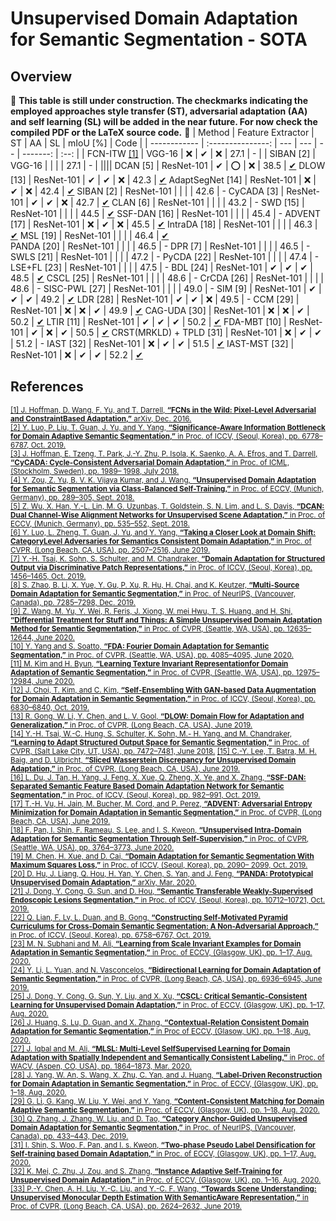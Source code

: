 # Unsupervised Domain Adaptation for Semantic Segmentation - SOTA
## Overview
:construction: **This table is still under construction. The checkmarks indicating the employed approaches style transfer (ST), adversarial adaptation (AA) and self learning (SL) will be added in the near future. For now check the compiled PDF or the LaTeX source code.** :construction:
| Method       | Feature Extractor | ST  | AA  | SL | mIoU [%] | Code |
| ------------ | :---------------: | --- | --- | -- | -------: | :--: |
| FCN-ITW [[1]](https://arxiv.org/abs/1612.02649) | VGG-16            | :x: | ✔   | :x: | 27.1     | -    | 
| SIBAN [2]    | VGG-16            |  |  |  | 27.1     | -    | 
||||
DCAN [5]               | ResNet-101 |  ✔  | :o: | :x: | 38.5 | [✔](http://zxwu.azurewebsites.net/dcan.zip)
DLOW [13]              | ResNet-101 |  ✔  |  ✔  | :x: | 42.3 | [✔](https://github.com/ETHRuiGong/DLOW)
AdaptSegNet [14] 	     | ResNet-101 | :x: |  ✔  | :x: | 42.4 | [✔](https://github.com/wasidennis/AdaptSegNet)	
SIBAN [2]			         | ResNet-101 |  | | |  42.6 | - 
CyCADA [3]  		       | ResNet-101 | ✔ | ✔ | :x: |  42.7 | [✔](https://github.com/jhoffman/cycada_release)
CLAN [6]		           | ResNet-101 | | | | 43.2 | -
SWD [15]            | ResNet-101 | | | | 44.5 | [✔](https://github.com/apple/ml-cvpr2019-swd)
SSF-DAN [16]		   | ResNet-101 | | | | 45.4 | -
ADVENT [17]         | ResNet-101 | :x: | ✔ | :x: | 45.5 | [✔](https://github.com/valeoai/ADVENT)
IntraDA [18]        | ResNet-101 | | | | 46.3 | [✔](https://github.com/feipan664/IntraDA)
MSL [19]            | ResNet-101 | | | | 46.4 | [✔](https://github.com/ZJULearning/MaxSquareLoss)		
PANDA [20]		   | ResNet-101 | | | | 46.5 | -
DPR [7]			   | ResNet-101 | | | | 46.5 | -
SWLS [21]		   | ResNet-101 | | | | 47.2 | -
PyCDA [22]		   | ResNet-101 | | | | 47.4 | -
LSE+FL [23]	       | ResNet-101 | | | | 47.5 | -
BDL [24]           | ResNet-101 | ✔ | ✔ | ✔ | 48.5 | [✔](https://github.com/liyunsheng13/BDL)
CSCL [25]           | ResNet-101 | | | | 48.6 | -
CrCDA [26]          | ResNet-101 | | | | 48.6 | -
SISC-PWL [27]	   | ResNet-101 | | | | 49.0 | -
SIM [9]            | ResNet-101 | ✔ | ✔ | ✔ | 49.2 | [✔](https://github.com/SHI-Labs/Unsupervised-Domain-Adaptation-with-Differential-Treatment)
LDR [28]            | ResNet-101 | ✔ | ✔ | :x: | 49.5 | -
CCM [29]            | ResNet-101 | :x: | :x: | ✔ | 49.9 | [✔](https://github.com/Solacex/CCM)
CAG-UDA [30]       | ResNet-101 | :x: | :x: | ✔ | 50.2 | [✔](https://github.com/RogerZhangzz/CAG_UDA)
LTIR [11]           | ResNet-101 | ✔ | ✔ | ✔ | 50.2 | [✔](https://github.com/MyeongJin-Kim/Learning-Texture-Invariant-Representation)
FDA-MBT [10]       | ResNet-101 | ✔ | :x: | ✔ | 50.5 | [✔](https://github.com/YanchaoYang/FDA)
CRST(MRKLD) + TPLD [31] | ResNet-101 | :x: | ✔ | ✔ | 51.2 | -
IAST [32]         | ResNet-101 | :x: | ✔ | ✔ | 51.5 | [✔](https://github.com/Raykoooo/IAST)
IAST-MST [32]          | ResNet-101 | :x: | ✔ | ✔ | 52.2 | [✔](https://github.com/Raykoooo/IAST)

## References
<sub> [[1]  J. Hoffman, D. Wang, F. Yu, and T. Darrell, **“FCNs in the Wild: Pixel-Level Adversarial and ConstraintBased Adaptation,”** arXiv, Dec. 2016.](https://arxiv.org/abs/1612.02649)  
[[2] Y. Luo, P. Liu, T. Guan, J. Yu, and Y. Yang, **“Significance-Aware Information Bottleneck for Domain Adaptive Semantic Segmentation,”** in Proc. of ICCV, (Seoul, Korea), pp. 6778–6787, Oct. 2019.](https://openaccess.thecvf.com/content_ICCV_2019/papers/Luo_Significance-Aware_Information_Bottleneck_for_Domain_Adaptive_Semantic_Segmentation_ICCV_2019_paper.pdf)  
[[3] J. Hoffman, E. Tzeng, T. Park, J.-Y. Zhu, P. Isola, K. Saenko, A. A. Efros, and T. Darrell, **“CyCADA: Cycle-Consistent Adversarial Domain Adaptation,”** in Proc. of ICML, (Stockholm, Sweden), pp. 1989– 1998, July 2018.](http://proceedings.mlr.press/v80/hoffman18a.html)  
[[4] Y. Zou, Z. Yu, B. V. K. Vijaya Kumar, and J. Wang, **“Unsupervised Domain Adaptation for Semantic Segmentation via Class-Balanced Self-Training,”** in Proc. of ECCV, (Munich, Germany), pp. 289–305, Sept. 2018.](http://www.ecva.net/papers/eccv_2018/papers_ECCV/html/Yang_Zou_Unsupervised_Domain_Adaptation_ECCV_2018_paper.php)    
[[5] Z. Wu, X. Han, Y.-L. Lin, M. G. Uzunbas, T. Goldstein, S. N. Lim, and L. S. Davis, **“DCAN: Dual Channel-Wise Alignment Networks for Unsupervised Scene Adaptation,”** in Proc. of ECCV, (Munich, Germany), pp. 535–552, Sept. 2018.](https://www.ecva.net/papers/eccv_2018/papers_ECCV/papers/Zuxuan_Wu_DCAN_Dual_Channel-wise_ECCV_2018_paper.pdf)    
[[6] Y. Luo, L. Zheng, T. Guan, J. Yu, and Y. Yang, **“Taking a Closer Look at Domain Shift: CategoryLevel Adversaries for Semantics Consistent Domain Adaptation,”** in Proc. of CVPR, (Long Beach, CA, USA), pp. 2507–2516, June 2019.](https://openaccess.thecvf.com/content_CVPR_2019/papers/Luo_Taking_a_Closer_Look_at_Domain_Shift_Category-Level_Adversaries_for_CVPR_2019_paper.pdf)  
[[7] Y.-H. Tsai, K. Sohn, S. Schulter, and M. Chandraker, **“Domain Adaptation for Structured Output via Discriminative Patch Representations,”** in Proc. of ICCV, (Seoul, Korea), pp. 1456–1465, Oct. 2019.](https://openaccess.thecvf.com/content_ICCV_2019/html/Tsai_Domain_Adaptation_for_Structured_Output_via_Discriminative_Patch_Representations_ICCV_2019_paper.html)    
[[8] S. Zhao, B. Li, X. Yue, Y. Gu, P. Xu, R. Hu, H. Chai, and K. Keutzer, **“Multi-Source Domain Adaptation for Semantic Segmentation,”** in Proc. of NeurIPS, (Vancouver, Canada), pp. 7285–7298, Dec. 2019.](https://papers.nips.cc/paper/8949-multi-source-domain-adaptation-for-semantic-segmentation)    
[[9] Z. Wang, M. Yu, Y. Wei, R. Feris, J. Xiong, W. mei Hwu, T. S. Huang, and H. Shi, **“Differential Treatment for Stuff and Things: A Simple Unsupervised Domain Adaptation Method for Semantic Segmentation,”** in Proc. of CVPR, (Seattle, WA, USA), pp. 12635–12644, June 2020.](https://openaccess.thecvf.com/content_CVPR_2020/html/Wang_Differential_Treatment_for_Stuff_and_Things_A_Simple_Unsupervised_Domain_CVPR_2020_paper.html)    
[[10] Y. Yang and S. Soatto, **“FDA: Fourier Domain Adaptation for Semantic Segmentation,”** in Proc. of CVPR, (Seattle, WA, USA), pp. 4085–4095, June 2020.](https://openaccess.thecvf.com/content_CVPR_2020/html/Yang_FDA_Fourier_Domain_Adaptation_for_Semantic_Segmentation_CVPR_2020_paper.html)    
[[11] M. Kim and H. Byun, **“Learning Texture Invariant Representationfor Domain Adaptation of Semantic Segmentation,”** in Proc. of CVPR, (Seattle, WA, USA), pp. 12975–12984, June 2020.](https://openaccess.thecvf.com/content_CVPR_2020/html/Kim_Learning_Texture_Invariant_Representation_for_Domain_Adaptation_of_Semantic_Segmentation_CVPR_2020_paper.html)  
[[12] J. Choi, T. Kim, and C. Kim, **“Self-Ensembling With GAN-based Data Augmentation for Domain Adaptation in Semantic Segmentation,”** in Proc. of ICCV, (Seoul, Korea), pp. 6830–6840, Oct. 2019.](https://openaccess.thecvf.com/content_ICCV_2019/html/Choi_Self-Ensembling_With_GAN-Based_Data_Augmentation_for_Domain_Adaptation_in_Semantic_ICCV_2019_paper.html)  
[[13] R. Gong, W. Li, Y. Chen, and L. V. Gool, **“DLOW: Domain Flow for Adaptation and Generalization,”** in Proc. of CVPR, (Long Beach, CA, USA), June 2019.](https://openaccess.thecvf.com/content_CVPR_2019/html/Gong_DLOW_Domain_Flow_for_Adaptation_and_Generalization_CVPR_2019_paper.html)  
[[14] Y.-H. Tsai, W.-C. Hung, S. Schulter, K. Sohn, M.- H. Yang, and M. Chandraker, **“Learning to Adapt Structured Output Space for Semantic Segmentation,”** in Proc. of CVPR, (Salt Lake City, UT, USA), pp. 7472–7481, June 2018.](https://openaccess.thecvf.com/content_cvpr_2018/html/Tsai_Learning_to_Adapt_CVPR_2018_paper.html)
[[15] C.-Y. Lee, T. Batra, M. H. Baig, and D. Ulbricht, **“Sliced Wasserstein Discrepancy for Unsupervised Domain Adaptation,”** in Proc. of CVPR, (Long Beach, CA, USA), June 2019.](https://openaccess.thecvf.com/content_CVPR_2019/html/Lee_Sliced_Wasserstein_Discrepancy_for_Unsupervised_Domain_Adaptation_CVPR_2019_paper.html)  
[[16] L. Du, J. Tan, H. Yang, J. Feng, X. Xue, Q. Zheng, X. Ye, and X. Zhang, **“SSF-DAN: Separated Semantic Feature Based Domain Adaptation Network for Semantic Segmentation,”** in Proc. of ICCV, (Seoul, Korea), pp. 982–991, Oct. 2019.](https://openaccess.thecvf.com/content_ICCV_2019/html/Du_SSF-DAN_Separated_Semantic_Feature_Based_Domain_Adaptation_Network_for_Semantic_ICCV_2019_paper.html)  
[[17] T.-H. Vu, H. Jain, M. Bucher, M. Cord, and P. Perez, **“ADVENT: Adversarial Entropy Minimization for Domain Adaptation in Semantic Segmentation,”** in Proc. of CVPR, (Long Beach, CA, USA), June 2019.](https://openaccess.thecvf.com/content_CVPR_2019/html/Vu_ADVENT_Adversarial_Entropy_Minimization_for_Domain_Adaptation_in_Semantic_Segmentation_CVPR_2019_paper.html)  
[[18] F. Pan, I. Shin, F. Rameau, S. Lee, and I. S. Kweon, **“Unsupervised Intra-Domain Adaptation for Semantic Segmentation Through Self-Supervision,”** in Proc. of CVPR, (Seattle, WA, USA), pp. 3764–3773, June 2020.](https://openaccess.thecvf.com/content_CVPR_2020/html/Pan_Unsupervised_Intra-Domain_Adaptation_for_Semantic_Segmentation_Through_Self-Supervision_CVPR_2020_paper.html)  
[[19] M. Chen, H. Xue, and D. Cai, **“Domain Adaptation for Semantic Segmentation With Maximum Squares Loss,”** in Proc. of ICCV, (Seoul, Korea), pp. 2090– 2099, Oct. 2019.](https://openaccess.thecvf.com/content_ICCV_2019/html/Chen_Domain_Adaptation_for_Semantic_Segmentation_With_Maximum_Squares_Loss_ICCV_2019_paper.html)  
[[20] D. Hu, J. Liang, Q. Hou, H. Yan, Y. Chen, S. Yan, and J. Feng, **“PANDA: Prototypical Unsupervised Domain Adaptation,”** arXiv, Mar. 2020.](https://arxiv.org/abs/2003.13274)  
[[21] J. Dong, Y. Cong, G. Sun, and D. Hou, **“Semantic Transferable Weakly-Supervised Endoscopic Lesions Segmentation,”** in Proc. of ICCV, (Seoul, Korea), pp. 10712–10721, Oct. 2019.](https://openaccess.thecvf.com/content_ICCV_2019/html/Dong_Semantic-Transferable_Weakly-Supervised_Endoscopic_Lesions_Segmentation_ICCV_2019_paper.html)  
[[22] Q. Lian, F. Lv, L. Duan, and B. Gong, **“Constructing Self-Motivated Pyramid Curriculums for Cross-Domain Semantic Segmentation: A Non-Adversarial Approach,”** in Proc. of ICCV, (Seoul, Korea), pp. 6758–6767, Oct. 2019.](https://openaccess.thecvf.com/content_ICCV_2019/html/Lian_Constructing_Self-Motivated_Pyramid_Curriculums_for_Cross-Domain_Semantic_Segmentation_A_Non-Adversarial_ICCV_2019_paper.html)  
[[23] M. N. Subhani and M. Ali, **“Learning from Scale Invariant Examples for Domain Adaptation in Semantic Segmentation,”** in Proc. of ECCV, (Glasgow, UK), pp. 1–17, Aug. 2020.](https://www.ecva.net/papers/eccv_2020/papers_ECCV/html/4042_ECCV_2020_paper.php)  
[[24] Y. Li, L. Yuan, and N. Vasconcelos, **“Bidirectional Learning for Domain Adaptation of Semantic Segmentation,”** in Proc. of CVPR, (Long Beach, CA, USA), pp. 6936–6945, June 2019.](https://openaccess.thecvf.com/content_CVPR_2019/html/Li_Bidirectional_Learning_for_Domain_Adaptation_of_Semantic_Segmentation_CVPR_2019_paper.html)  
[[25] J. Dong, Y. Cong, G. Sun, Y. Liu, and X. Xu, **“CSCL: Critical Semantic-Consistent Learning for Unsupervised Domain Adaptation,”** in Proc. of ECCV, (Glasgow, UK), pp. 1–17, Aug. 2020.](https://www.ecva.net/papers/eccv_2020/papers_ECCV/html/696_ECCV_2020_paper.php)  
[[26] J. Huang, S. Lu, D. Guan, and X. Zhang, **“Contextual-Relation Consistent Domain Adaptation for Semantic Segmentation,”** in Proc of ECCV, (Glasow, UK), pp. 1–18, Aug. 2020.](https://www.ecva.net/papers/eccv_2020/papers_ECCV/html/2442_ECCV_2020_paper.php)  
[[27] J. Iqbal and M. Ali, **“MLSL: Multi-Level SelfSupervised Learning for Domain Adaptation with Spatially Independent and Semantically Consistent Labeling,”** in Proc. of WACV, (Aspen, CO, USA), pp. 1864–1873, Mar. 2020.](https://arxiv.org/abs/1909.13776)  
[[28] J. Yang, W. An, S. Wang, X. Zhu, C. Yan, and J. Huang, **“Label-Driven Reconstruction for Domain Adaptation in Semantic Segmentation,”** in Proc. of ECCV, (Glasgow, UK), pp. 1–18, Aug. 2020.](https://www.ecva.net/papers/eccv_2020/papers_ECCV/html/5818_ECCV_2020_paper.php)  
[[29] G. Li, G. Kang, W. Liu, Y. Wei, and Y. Yang, **“Content-Consistent Matching for Domain Adaptive Semantic Segmentation,”** in Proc. of ECCV, (Glasgow, UK), pp. 1–18, Aug. 2020.](https://www.ecva.net/papers/eccv_2020/papers_ECCV/html/2178_ECCV_2020_paper.php)  
[[30] Q. Zhang, J. Zhang, W. Liu, and D. Tao, **“Category Anchor-Guided Unsupervised Domain Adaptation for Semantic Segmentation,”** in Proc. of NeurIPS, (Vancouver, Canada), pp. 433–443, Dec. 2019.](https://papers.nips.cc/paper/8335-category-anchor-guided-unsupervised-domain-adaptation-for-semantic-segmentation)  
[[31] I. Shin, S. Woo, F. Pan, and I. s. Kweon, **“Two-phase Pseudo Label Densification for Self-training based Domain Adaptation,”** in Proc. of ECCV, (Glasgow, UK), pp. 1–17, Aug. 2020.](https://www.ecva.net/papers/eccv_2020/papers_ECCV/html/1960_ECCV_2020_paper.php)  
[[32] K. Mei, C. Zhu, J. Zou, and S. Zhang, **“Instance Adaptive Self-Training for Unsupervised Domain Adaptation,”** in Proc. of ECCV, (Glasgow, UK), pp. 1–16, Aug. 2020.](https://www.ecva.net/papers/eccv_2020/papers_ECCV/html/5406_ECCV_2020_paper.php)  
[[33] P.-Y. Chen, A. H. Liu, Y.-C. Liu, and Y.-C. F. Wang, **“Towards Scene Understanding: Unsupervised Monocular Depth Estimation With SemanticAware Representation,”** in Proc. of CVPR, (Long Beach, CA, USA), pp. 2624–2632, June 2019.](https://openaccess.thecvf.com/content_CVPR_2019/html/Chen_Towards_Scene_Understanding_Unsupervised_Monocular_Depth_Estimation_With_Semantic-Aware_Representation_CVPR_2019_paper.html) 
</sub>
